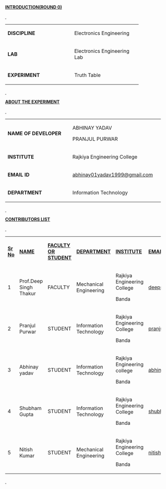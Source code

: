 <p><strong><u>INTRODUCTION(ROUND 0)</u></strong></p>
<p><strong><u>&nbsp;</u></strong></p>
<table>
<tbody>
<tr>
<td width="200">
<p><strong>DISCIPLINE</strong></p>
</td>
<td width="200">
<p>Electronics Engineering</p>
</td>
</tr>
<tr>
<td width="200">
<p><strong>LAB</strong></p>
</td>
<td width="200">
<p>Electronics Engineering Lab</p>
</td>
</tr>
<tr>
<td width="200">
<p><strong>EXPERIMENT</strong></p>
</td>
<td width="200">
<p>Truth Table</p>
</td>
</tr>
</tbody>
</table>
<p><strong><u>&nbsp;</u></strong></p>
<p><strong><u>ABOUT THE EXPERIMENT</u></strong></p>
<p><strong><u>&nbsp;</u></strong></p>
<table>
<tbody>
<tr>
<td width="301">
<p><strong>NAME OF DEVELOPER</strong></p>
</td>
<td width="301">
<p>ABHINAY YADAV </P>
  <P>PRANJUL PURWAR</p>
</td>
</tr>
<tr>
<td width="301">
<p><strong>INSTITUTE</strong></p>
</td>
<td width="301">
<p>Rajkiya Engineering College</p>
</td>
</tr>
<tr>
<td width="301">
<p><strong>EMAIL ID</strong></p>
</td>
<td width="301">
<p><a href="abhinay01yadav1999@gmail.com">abhinay01yadav1999@gmail.com</a></p>
</td>
</tr>
<tr>
<td width="301">
<p><strong>DEPARTMENT</strong></p>
</td>
<td width="301">
<p>Information Technology</p>
</td>
</tr>
</tbody>
</table>
<p><strong><u>&nbsp;</u></strong></p>
<p><strong><u>CONTRIBUTORS LIST</u></strong></p>
<p><strong><u>&nbsp;</u></strong></p>
<table width="662">
<tbody>
<tr>
<td width="37">
<p><strong><u>Sr No</u></strong></p>
</td>
<td width="109">
<p><strong><u>NAME</u></strong></p>
</td>
<td width="87">
<p><strong><u>FACULTY OR STUDENT</u></strong></p>
</td>
<td width="156">
<p><strong><u>DEPARTMENT</u></strong></p>
</td>
<td width="96">
<p><strong><u>INSTITUTE</u></strong></p>
</td>
<td width="176">
<p><strong><u>EMAIL ID</u></strong></p>
</td>
</tr>
<tr>
<td width="37">
<p>1</p>
</td>
<td width="109">
<p>Prof.Deep Singh Thakur</p>
</td>
<td width="87">
<p>FACULTY</p>
</td>
<td width="156">
<p>Mechanical Engineering</p>
</td>
<td width="96">
<p>Rajkiya Engineering College</p>
<p>Banda</p>
</td>
<td width="176">
<p><a href="deepst018@gmail.com">deepst018@gmail.com</a></p>
</td>
</tr>
<tr>
<td width="37">
<p>2</p>
</td>
<td width="109">
<p>Pranjul Purwar</p>
</td>
<td width="87">
<p>STUDENT</p>
</td>
<td width="156">
<p>Information Technology</p>
</td>
<td width="96">
<p>Rajkiya Engineering College</p>
<p>Banda</p>
</td>
<td width="176">
<p><a href="pranjulpurwar7@gmail.com">pranjulpurwar7@gmail.com</a></p>
</td>
</tr>
<tr>
<td width="37">
<p>3</p>
</td>
<td width="109">
<p>Abhinay yadav</p>
</td>
<td width="87">
<p>STUDENT</p>
</td>
<td width="156">
<p>Information Technology</p>
</td>
<td width="96">
<p>Rajkiya Engineering college</p>
<p>Banda</p>
</td>
<td width="176">
<p><a href="abhinay01yadav1999@gmail.com">abhinay01yadav1999@gmail.com</a></p>
</td>
</tr>
<tr>
<td width="37">
<p>4</p>
</td>
<td width="109">
<p>Shubham Gupta</p>
</td>
<td width="87">
<p>STUDENT</p>
</td>
<td width="156">
<p>Information Technology</p>
</td>
<td width="96">
<p>Rajkiya Engineering College</p>
<p>Banda</p>
</td>
<td width="176">
<p><a href="shubhamgupta6428@gmail.com">shubhamgupta6428@gmail.com</a></p>
</td>
</tr>
  <tr>
<td width="37">
<p>5</p>
</td>
<td width="109">
<p>Nitish Kumar</p>
</td>
<td width="87">
<p>STUDENT</p>
</td>
<td width="156">
<p>Mechanical Engineering</p>
</td>
<td width="96">
<p>Rajkiya Engineering College</p>
<p>Banda</p>
</td>
<td width="176">
<p><a href="nitishkumar29400@gmail.com">nitishkumar29400@gmail.com</a></p>
</td>
</tr>
</tbody>
</table>
<p><strong><u>&nbsp;</u></strong></p>
